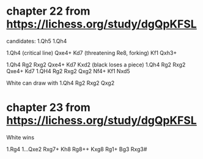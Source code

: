 # chapter 22 from https://lichess.org/study/dgQpKFSL

candidates:
1.Qh5
1.Qh4

1.Qh4
  (critical line) Qxe4+ Kd7 (threatening Re8, forking) Kf1 Qxh3+

1.Qh4 Rg2 Rxg2 Qxe4+ Kd7 Kxd2 (black loses a piece)
1.Qh4 Rg2 Rxg2 Qxe4+ Kd7
1.QH4 Rg2 Rxg2 Qxg2 Nf4+ Kf1 Nxd5


White can draw with
1.Qh4 Rg2 Rxg2 Qxg2


# chapter 23 from https://lichess.org/study/dgQpKFSL

White wins

1.Rg4
  1...Qxe2 Rxg7+ Kh8 Rg8++ Kxg8 Rg1+ Bg3 Rxg3#

